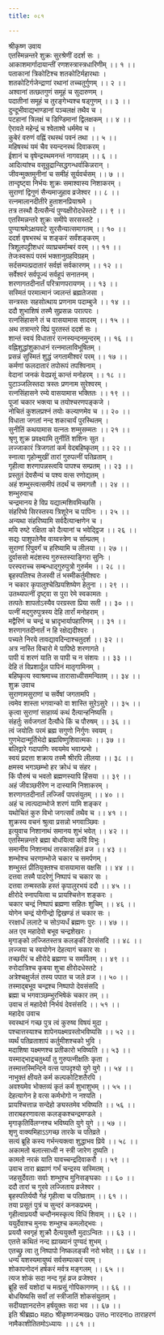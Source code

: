 ```yaml
---
title: ०८१

---
```

श्रीकृष्ण उवाय  
एतस्मिन्नन्तरे शुक्रः सुरश्रेणीं ददर्श सः ।  
आकाशमार्गादायान्तीं रणशस्त्रास्त्रधारिणीम् ।। १ ।।  
पताकानां त्रिकोटिश्च शतकोटिर्महारथाः ।  
शतकोटिर्गजेन्द्राणां रथानां तच्चतुर्गुणम् ।। २ ।।  
अश्वानां तत्छतगुणं समूहं च सुदारुणम् ।  
पदातीनां समूहं च तुरङ्गेभ्यश्च षड्गुणम् ।। ३ ।।  
दुन्दूभीवाद्यभाण्डानां पञ्चलक्षं तथैव च ।  
पटहानां त्रिलक्षं च डिण्डिमानां द्विलक्षकम् ।। ४ ।।  
ऐरावते महेन्द्रं च श्वेताश्वे धर्ममेव च ।  
कुबेरं वरुणं वह्निं रथस्थं पवनं तथा ।। ५ ।।  
महिषस्थं यमं चैव स्यन्दनस्थं दिवाकरम् ।  
ईशानं च वृषेन्द्रस्थमनन्तं नागवाहम् ।। ६ ।।  
आदित्यांश्च वसून्रुद्रान्सिद्धगन्धर्वाकिन्नरान् ।  
जीवन्मुक्तमुनीनां च समीहं सूर्यवर्चसम् ।। ७ ।।  
तान्दृष्ट्वा निर्भयः शुक्रः समाश्वास्य निशाकरम् ।  
सुराणां द्विगुणं सैन्यमाजुहाव व्रजेश्वर ।। ८ ।।  
रत्नमालानदीतीरे हुताशनप्रियाश्रमे ।  
तत्र तस्थौ दैत्यसैन्यं पुण्यक्षीरोदधेस्तटे ।। ९ ।।  
एतस्मिन्नन्तरे शुक्रः समीपे सरसस्तटे ।  
पुण्याश्रमेऽक्षयवटे सुरसैन्यात्समागतम् ।। १० ।।  
ददर्श वृषभस्थं च शङ्करं सर्वंशङ्करम् ।  
त्रिशूलपट्टीशधरं व्याघ्रचर्माम्बरं वरम् ।। ११ ।।  
तेजःस्वरूपं परमं भक्तानुग्रहविग्रहम् ।  
सर्दसम्पत्प्रदातारं सर्वज्ञं सर्वकारणम् ।। १२ ।।  
सर्वेश्वरं सर्वपूज्यं सर्वहूपं सनातनम् ।  
शरणागतदीनार्तं परित्राणपरायणम् ।। १३ ।।  
सस्मितं परमात्मानं ज्वलन्तं ब्रह्मतेजसा ।  
सन्त्रस्तः सहसोत्थाय प्रणनाम पदाम्बुजे ।। १४ ।।  
ददौ शुभाशिषं तस्मै सुप्रसन्नः परात्परः ।  
रत्नसिंहासने तं च वासयामास सादरम् ।। १५ ।।  
अथ तत्रान्तरे विप्रं पुरतस्तं ददर्श सः ।  
शान्तं स्वयं विधातारं रत्नस्यन्दनमुन्दरम् ।। १६ ।।  
वह्निशुद्धांशुकाधानं रत्नमालाविभूषितम् ।  
प्रसन्नं सुस्मितं शुद्धं जगतामीश्वरं परम् ।। १७ ।।  
कर्मणां फलदातारं तपोरूपं तपश्विनाम् ।  
वेदानां जनकं वेदप्रसूं कान्तं मनोहरम् ।। १८ ।।  
पुटाञ्जलिस्तदा त्रस्तः प्रणनाम सुरेश्वरम् ।  
रत्नसिंहासने रम्ये वासयामास भक्तितः ।। १९ ।।  
पूजां चकार भक्त्या च तयोश्चरणपङ्कजे ।  
नोचितं कुशलप्रश्नं तयोः कल्याणमेव च ।। २० ।।  
विधाता जगतां नन्द शकाचार्यं पुरस्थितम् ।  
सुनीतिं कथयामास यत्नतः शम्मुसम्मतः ।। २१ ।।  
श्रृणु शुक्र प्रवक्ष्यामि तुर्नीतिं शशिनः सुत ।  
लज्जाकारं त्रिजगतां कर्म वेदबहिष्कृतम् ।। २२ ।।  
स्नात्वा गृहोन्मुखीं तारां गुरुपत्नीं पतिव्रताम् ।  
गृहीत्वा शरणापन्नस्त्वयि पापश्च सम्प्रतम् ।। २३ ।।  
प्रस्तुतं देवसैन्यं च पश्य वत्स रणोद्यतम् ।  
अहं शम्भुस्त्वत्समीपं तदर्थं च समागतौ ।। २४ ।।  
शम्भुरुवाच  
चन्द्रमानय हे विप्र यद्यात्मशिवमिच्छसि ।  
संहरिष्ये सिरस्तस्य त्रिशूरेन च पापिनः ।। २५ ।।  
अन्यथा संहरिष्यामि सर्वदैत्यान्क्षणेन च ।  
मयि रुष्टे रक्षिता को दैत्यानां च भवेद्द्विज ।। २६ ।।  
सद्यः पाशुपतेनैव वाय्वस्त्रेण च र्साम्प्रतम् ।  
सुराणां रिपुवर्गं च हरिष्यामि च लीलया ।। २७ ।।  
दुर्वाससो मदंशस्य गुरुस्तस्याङ्गिरा सुनिः ।  
परस्पराच्च सम्बन्धाद्गुरुपुत्रो गुरुर्मम ।। २८ ।।  
बृहस्पतिश्च तेजस्वी तं भस्मीकर्तुमीश्वरः ।  
न चकार कृपालुश्चेत्प्रियशिष्येण हेतुना ।। २९ ।।  
उतथ्यपत्नीं दृष्ट्वा स पुरा रेमे स्वकामतः ।  
तत्पतेः शापतोऽस्यैव परग्रस्ता प्रिया सती ।। ३० ।।  
पत्नीं मद्गुरुपुत्रस्य देहि तार्रां मनोहराम् ।  
मद्वैरिणं च चन्द्रं च भ्रादृभार्यापहारिणम् ।। ३१ ।।  
शरणागतदीनार्तं न हि रक्षेद्यदीश्वरः ।  
पच्यते निरये तावद्यावदिन्दाश्चतुदर्श ।। ३२ ।।  
अत्र नास्ति विचारो मे पापिष्ठे शरणागते ।  
पापी यं शरणं याति स पापी च न संशयः ।। ३३ ।।  
देहि तं विप्रशार्दूल पापिनं मातृगामिनम् ।  
बहिष्कृत्य स्वाश्रमाच्च तारासाध्वीसमन्वितम् ।। ३४ ।।  
शुक्र उवाच  
सुराणामसुराणां च सर्वेषां जगतामपि ।  
त्वमेव शास्ता भगवान्को वा शास्ति सुरेऽसुरे ।। ३५ ।।  
कृत्वा सुराणां साहाय्यं कथं दैत्यान्हनिष्यसि ।  
संहर्तुः सर्वजगतां दैत्यौधे किं च पौरुषम् ।। ३६ ।।  
त्वं जयोतिः परमं ब्रह्म सगुणो निर्गुणः स्वयम् ।  
गुणभेदान्मूर्तिभेदो ब्रह्मविष्णुशिवात्मकः ।। ३७ ।।  
बलिद्वारे गदापाणिः स्वयमेव भवान्प्रभो ।  
स्वयं प्रदत्ता शक्राय तस्मै श्रीरपि लीलया ।। ३८ ।।  
क्षमस्व भगञ्छम्भो हर क्रोधं च संहर ।  
किं पौरुषं च भवतो ब्रह्मणस्यापि हिंसया ।। ३९ ।।  
अहं जीवञ्छरीरेण न दास्यामि निशाकरम् ।  
शरणागतदीनार्तं लज्जिर्वं पापसंयुतम् ।। ४० ।।  
अहं च त्वत्पदाम्भोजे शरणं यामि शङ्कर ।  
यथोचितं कुरु विभो जगत्सर्वं तथैव च ।। ४१ ।।  
शुक्रस्य वचनं श्रुत्वा प्रसन्नो भगवाञ्छिवः ।  
इत्युवाच निशानाथं समानय शुभं भवेत् ।। ४२ ।।  
एतस्मिन्नन्तरे ब्रह्मा बोधयित्वा कविं विभुः ।  
समानीय निशानाथं तारकासहितं व्रज ।। ४३ ।।  
शम्भोश्च चरणाम्भोजे चकार च समर्पणम् ।  
शम्भुस्तं प्रीतियुक्तश्च वासयामास वक्षसि ।। ४४ ।।  
दत्तवा तस्मै पादरेणुं निष्पापं च चकार सः ।  
दत्तवा तन्मस्तके हस्तं कृपालुरभयं ददौ ।। ४५ ।।  
क्षीरोदे स्नापयित्वा च प्रायश्चित्तेन शङ्करः ।  
चकार चन्द्रं निष्पापं ब्रह्मणा सहितः शुचिम् ।। ४६ ।।  
योगेन चन्द्रं योगीन्द्रो द्विखण्डं तं चकार सः ।  
ररक्षार्धं ललाटे च सोऽप्यर्धं ब्रह्मणः पुरः ।। ४७ ।।  
अत एव महादेवो बभूव चन्द्रशेखरः ।  
मृगाङ्को लज्जितस्तत्र कलङ्कीं देवसंसदि ।। ४८ ।।  
लज्जया च स्वयोगेन देहत्यागं चकार सः ।  
तच्छरीरं च क्षीरोदे ब्रह्मणा च समर्पितम् ।। ४९ ।।  
रुरोदात्रिश्च कृबया शुचा क्षीरोदधेस्तटे ।  
अत्रेश्चक्षुर्जलं तस्य पपात च जले व्रज ।। ५० ।।  
तस्माद्बभूव चन्द्रश्च निष्पापो देवसंसदि ।  
ब्रह्मा च भगवाञ्छम्भुरभिषेकं चकार तम् ।।  
उवाच तं महादेवो निर्भयं देवसंसदि ।। ५१ ।।  
महादेव उवाच  
स्वस्थानं गच्छ पुत्र त्वं कुरुष्व विषयं मुदा ।  
पश्चात्तस्याश्च शापेनयक्ष्मग्रस्तोभविष्यसि ।। ५२ ।।  
व्यर्थं पतिव्रताशापं कर्तुमीशश्चको भुवि ।  
मदाशिषा यक्ष्मणश्च प्रतीकारो भविष्यति ।। ५३ ।।  
यस्माद्भाद्रचतुर्थ्यां तु गुरुपत्नीक्षतिः कृता ।  
तस्मात्तस्मिन्दिने वत्स पापदृश्यो युगे युगे ।। ५४ ।।  
नाभुक्तं क्षीयते कर्म कल्पकोटिशतैरपि ।  
अवश्यमेव भोक्तव्यं कृतं कर्म शुभाशुभम् ।। ५५ ।।  
देहत्यागेन हे वत्स कर्मभोगो न नश्यति ।  
प्रायश्चित्तान्न सन्देहो ङ्यस्तमेव भविष्यति ।। ५६ ।।  
ताराबहरणावत्स कलङ्कश्चन्द्रमण्डले ।  
मृगाकृतिर्विलग्नश्च भविष्यति युगे युगे ।। ५७ ।।  
शृणु वाक्यमिहाऽऽगच्छ तारके च पतिव्रते ।  
सत्यं ब्रूहि कस्य गर्भन्त्यक्त्वा शुद्धाभव प्रिये ।। ५८ ।।  
अकामतो बलात्साध्वी न स्त्री जारेण दुष्यति ।  
कामतो नरकं याति यावच्चन्द्रदिवाकरौ ।। ५९ ।।  
उवाच तारा ब्रह्माणं गर्भं चन्द्रस्य सस्मितम् ।  
जहसुर्देवताः सर्वाः शम्भुश्च मुनिसङ्घकाः ।। ६० ।।  
ददौ तारां च गुरवे लज्जिताय व्रजेश्वर ।  
बृहस्पतिर्ययौ गेहं गृहीत्वा च पतिव्रताम् ।। ६१ ।।  
तया प्रसूतं पुत्रं च सुन्दरं कनकप्रभम् ।  
गृहीत्वाप्रययौ चन्दौनमस्कृत्य विधिं शिवाम् ।। ६२ ।।  
ययुर्देवाश्च मुनयः शम्भुश्च कमलोद्भवः ।  
प्रययौ स्वगृहं शुक्रौ दैत्ययुक्तौ मुदाऽन्वितः ।। ६३ ।।  
एतत्ते कथितं नन्द ह्याख्यानं पुण्यदं शुभम् ।  
एतच्छ्रु त्वा तु निष्पापो निष्कलङ्की नरो भवेत् ।। ६४ ।।  
धन्यं यशस्यमायुष्यं सर्वसम्पत्करं परम् ।  
शोकापनोदनं हर्षकरं मर्वत्र मङ्गलम् ।। ६५ ।।  
त्यज शोकं सदा नन्द गृहं व्रज व्रजेश्वर ।  
ब्रूहि सर्वं यशोदां च मत्प्रसूं गोपिकागणम् ।। ६६ ।।  
बोधयिष्यसि सर्वां तां स्त्रीजातिं शोकसंयुताम् ।  
सदीयज्ञानदत्तेन हर्षयुक्तः सदा भव ।। ६७ ।।  
इति श्रीब्रह्मo महाo श्रीकृष्णजन्मखo उत्तo नारदनाo ताराहरणं  
नामैकाशीतितमोऽध्यायः ।। ८१ ।।